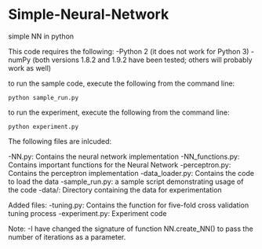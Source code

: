 # Simple-Neural-Network
simple NN in python

This code requires the following:
  -Python 2 (it does not work for Python 3)
  -numPy (both versions 1.8.2 and 1.9.2 have been tested; others will probably work as well)

to run the sample code, execute the following from the command line:

    python sample_run.py

to run the experiment, execute the following from the command line:
    
    python experiment.py

The following files are inlcuded:
  
  -NN.py: Contains the neural network implementation
  -NN_functions.py: Contains important functions for the Neural Network
  -perceptron.py: Contains the perceptron implementation
  -data_loader.py: Contains the code to load the data
  -sample_run.py: a sample script demonstrating usage of the code
  -data/: Directory containing the data for experimentation

Added files:
  -tuning.py: Contains the function for five-fold cross validation tuning process
  -experiment.py: Experiment code

Note:
  -I have changed the signature of function NN.create_NN() to pass the number of iterations as a parameter.

